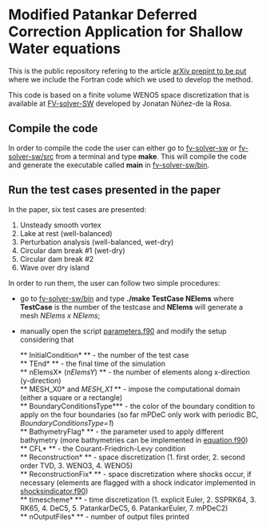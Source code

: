 # Modified Patankar Deferred Correction Application for Shallow Water equations

This is the public repository refering to the article [arXiv prepint to be put](https://arxiv.org) where we include the Fortran code which we used to develop the method.

This code is based on a finite volume WENO5 space discretization that is available at [FV-solver-SW](https://github.com/jbnunezd/fv-solver-sw.git) developed by Jonatan Núñez-de la Rosa.

## Compile the code

In order to compile the code the user can either go to [fv-solver-sw](fv-solver-sw) or [fv-solver-sw/src](fv-solver-sw/src)
from a terminal and type **make**. This will compile the code and generate the executable called **main** in [fv-solver-sw/bin](fv-solver-sw/bin).

## Run the test cases presented in the paper

In the paper, six test cases are presented:
1. Unsteady smooth vortex
1. Lake at rest (well-balanced)
1. Perturbation analysis (well-balanced, wet-dry)
1. Circular dam break #1 (wet-dry)
1. Circular dam break #2
1. Wave over dry island

In order to run them, the user can follow two simple procedures:

* go to [fv-solver-sw/bin](tree/main/fv-solver-sw/bin) and type 
**./make TestCase NElems** 
where **TestCase** is the number of the testcase and **NElems** will generate a mesh *NElems x NElems*;

* manually open the script [parameters.f90](fv-solver-sw/src/bin/parameters.f90) and modify the setup considering that  

   ** InitialCondition*      ** - the number of the test case     
   ** TEnd*                  ** - the final time of the simulation   
   ** nElemsX* (*nElemsY*)   ** - the number of elements along x-direction (y-direction)    
   ** MESH_X0* and *MESH_X1* ** - impose the computational domain (either a square or a rectangle)   
   ** BoundaryConditionsType*** - the color of the boundary condition to apply on the four boundaries (so far mPDeC only work with periodic BC, *BoundaryConditionsType=1*)   
   ** BathymetryFlag*        ** - the parameter used to apply different bathymetry (more bathymetries can be implemented in [equation.f90](fv-solver-sw/src/bin/equation.f90))   
   ** CFL*                   ** - the Courant-Friedrich-Levy condition  
   ** Reconstruction*        ** - space discretization (1. first order, 2. second order TVD, 3. WENO3, 4. WENO5)    
   ** ReconstructionFix*     ** - space discretization where shocks occur, if necessary (elements are flagged with a shock indicator implemented in [shocksindicator.f90](fv-solver-sw/src/bin/shocksindicator.f90))     
   ** timescheme*            ** - time discretization (1. explicit Euler, 2. SSPRK64, 3. RK65, 4. DeC5, 5. PatankarDeC5, 6. PatankarEuler, 7. mPDeC2)   
   ** nOutputFiles*          ** - number of output files printed    
